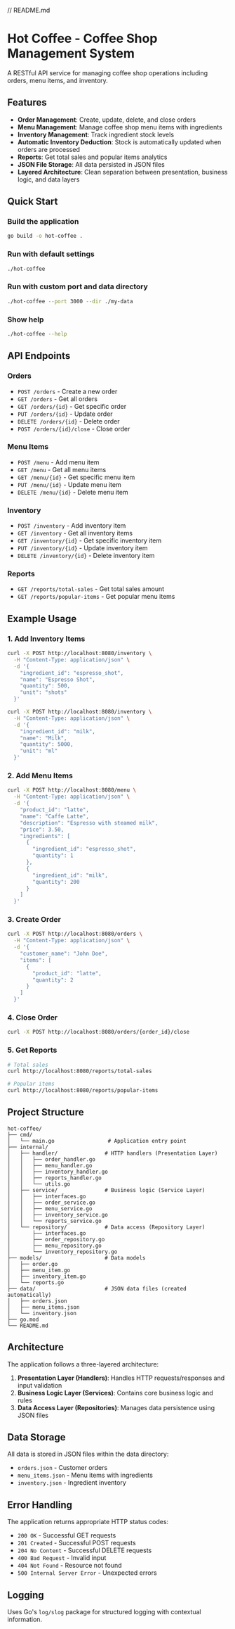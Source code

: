 // README.md
# Hot Coffee - Coffee Shop Management System

A RESTful API service for managing coffee shop operations including orders, menu items, and inventory.

## Features

- **Order Management**: Create, update, delete, and close orders
- **Menu Management**: Manage coffee shop menu items with ingredients
- **Inventory Management**: Track ingredient stock levels
- **Automatic Inventory Deduction**: Stock is automatically updated when orders are processed
- **Reports**: Get total sales and popular items analytics
- **JSON File Storage**: All data persisted in JSON files
- **Layered Architecture**: Clean separation between presentation, business logic, and data layers

## Quick Start

### Build the application
```bash
go build -o hot-coffee .
```

### Run with default settings
```bash
./hot-coffee
```

### Run with custom port and data directory
```bash
./hot-coffee --port 3000 --dir ./my-data
```

### Show help
```bash
./hot-coffee --help
```

## API Endpoints

### Orders
- `POST /orders` - Create a new order
- `GET /orders` - Get all orders
- `GET /orders/{id}` - Get specific order
- `PUT /orders/{id}` - Update order
- `DELETE /orders/{id}` - Delete order
- `POST /orders/{id}/close` - Close order

### Menu Items
- `POST /menu` - Add menu item
- `GET /menu` - Get all menu items
- `GET /menu/{id}` - Get specific menu item
- `PUT /menu/{id}` - Update menu item
- `DELETE /menu/{id}` - Delete menu item

### Inventory
- `POST /inventory` - Add inventory item
- `GET /inventory` - Get all inventory items
- `GET /inventory/{id}` - Get specific inventory item
- `PUT /inventory/{id}` - Update inventory item
- `DELETE /inventory/{id}` - Delete inventory item

### Reports
- `GET /reports/total-sales` - Get total sales amount
- `GET /reports/popular-items` - Get popular menu items

## Example Usage

### 1. Add Inventory Items
```bash
curl -X POST http://localhost:8080/inventory \
  -H "Content-Type: application/json" \
  -d '{
    "ingredient_id": "espresso_shot",
    "name": "Espresso Shot",
    "quantity": 500,
    "unit": "shots"
  }'

curl -X POST http://localhost:8080/inventory \
  -H "Content-Type: application/json" \
  -d '{
    "ingredient_id": "milk",
    "name": "Milk",
    "quantity": 5000,
    "unit": "ml"
  }'
```

### 2. Add Menu Items
```bash
curl -X POST http://localhost:8080/menu \
  -H "Content-Type: application/json" \
  -d '{
    "product_id": "latte",
    "name": "Caffe Latte",
    "description": "Espresso with steamed milk",
    "price": 3.50,
    "ingredients": [
      {
        "ingredient_id": "espresso_shot",
        "quantity": 1
      },
      {
        "ingredient_id": "milk",
        "quantity": 200
      }
    ]
  }'
```

### 3. Create Order
```bash
curl -X POST http://localhost:8080/orders \
  -H "Content-Type: application/json" \
  -d '{
    "customer_name": "John Doe",
    "items": [
      {
        "product_id": "latte",
        "quantity": 2
      }
    ]
  }'
```

### 4. Close Order
```bash
curl -X POST http://localhost:8080/orders/{order_id}/close
```

### 5. Get Reports
```bash
# Total sales
curl http://localhost:8080/reports/total-sales

# Popular items
curl http://localhost:8080/reports/popular-items
```

## Project Structure

```
hot-coffee/
├── cmd/
│   └── main.go                 # Application entry point
├── internal/
│   ├── handler/               # HTTP handlers (Presentation Layer)
│   │   ├── order_handler.go
│   │   ├── menu_handler.go
│   │   ├── inventory_handler.go
│   │   ├── reports_handler.go
│   │   └── utils.go
│   ├── service/               # Business logic (Service Layer)
│   │   ├── interfaces.go
│   │   ├── order_service.go
│   │   ├── menu_service.go
│   │   ├── inventory_service.go
│   │   └── reports_service.go
│   └── repository/            # Data access (Repository Layer)
│       ├── interfaces.go
│       ├── order_repository.go
│       ├── menu_repository.go
│       └── inventory_repository.go
├── models/                    # Data models
│   ├── order.go
│   ├── menu_item.go
│   ├── inventory_item.go
│   └── reports.go
├── data/                      # JSON data files (created automatically)
│   ├── orders.json
│   ├── menu_items.json
│   └── inventory.json
├── go.mod
└── README.md
```

## Architecture

The application follows a three-layered architecture:

1. **Presentation Layer (Handlers)**: Handles HTTP requests/responses and input validation
2. **Business Logic Layer (Services)**: Contains core business logic and rules
3. **Data Access Layer (Repositories)**: Manages data persistence using JSON files

## Data Storage

All data is stored in JSON files within the data directory:
- `orders.json` - Customer orders
- `menu_items.json` - Menu items with ingredients
- `inventory.json` - Ingredient inventory

## Error Handling

The application returns appropriate HTTP status codes:
- `200 OK` - Successful GET requests
- `201 Created` - Successful POST requests
- `204 No Content` - Successful DELETE requests
- `400 Bad Request` - Invalid input
- `404 Not Found` - Resource not found
- `500 Internal Server Error` - Unexpected errors

## Logging

Uses Go's `log/slog` package for structured logging with contextual information.
